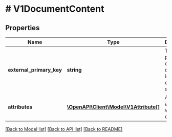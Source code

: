 # # V1DocumentContent

## Properties

Name | Type | Description | Notes
------------ | ------------- | ------------- | -------------
**external_primary_key** | **string** | The primary key of the document in the external system. | [optional]
**attributes** | [**\OpenAPI\Client\Model\V1Attribute[]**](V1Attribute.md) | Attributes associated with the document. | [optional]

[[Back to Model list]](../../README.md#models) [[Back to API list]](../../README.md#endpoints) [[Back to README]](../../README.md)
